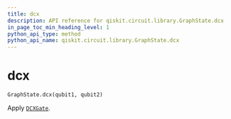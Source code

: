 ```yaml
---
title: dcx
description: API reference for qiskit.circuit.library.GraphState.dcx
in_page_toc_min_heading_level: 1
python_api_type: method
python_api_name: qiskit.circuit.library.GraphState.dcx
---
```


# dcx

<span id="qiskit.circuit.library.GraphState.dcx" />

`GraphState.dcx(qubit1, qubit2)`

Apply [`DCXGate`](qiskit.circuit.library.DCXGate "qiskit.circuit.library.DCXGate").

